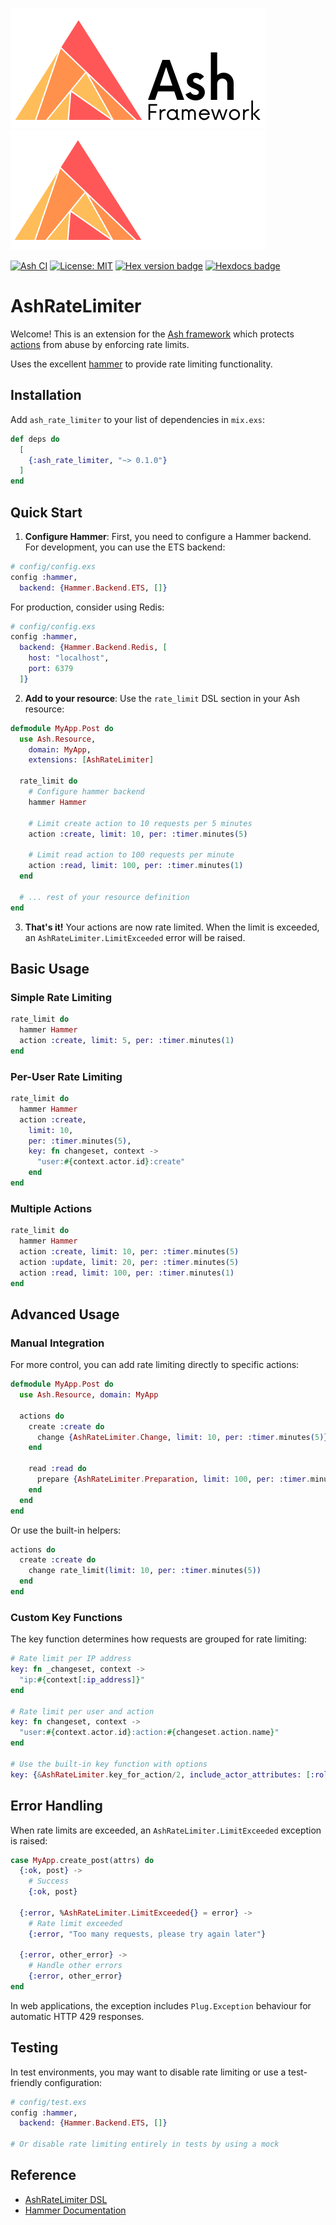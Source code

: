 ![Logo](https://github.com/ash-project/ash/blob/main/logos/cropped-for-header-black-text.png?raw=true#gh-light-mode-only)
![Logo](https://github.com/ash-project/ash/blob/main/logos/cropped-for-header-white-text.png?raw=true#gh-dark-mode-only)

[![Ash CI](https://github.com/ash-project/ash_rate_limiter/actions/workflows/elixir.yml/badge.svg)](https://github.com/ash-project/ash_rate_limiter/actions/workflows/elixir.yml)
[![License: MIT](https://img.shields.io/badge/License-MIT-yellow.svg)](https://opensource.org/licenses/MIT)
[![Hex version badge](https://img.shields.io/hexpm/v/ash_rate_limiter.svg)](https://hex.pm/packages/ash_rate_limiter)
[![Hexdocs badge](https://img.shields.io/badge/docs-hexdocs-purple)](https://hexdocs.pm/ash_rate_limiter)

# AshRateLimiter

Welcome! This is an extension for the [Ash framework](https://hexdocs.pm/ash)
which protects [actions](https://hexdocs.pm/ash/actions.html) from abuse by enforcing rate limits.

Uses the excellent [hammer](https://hex.pm/packages/hammer) to provide rate limiting functionality.

## Installation

Add `ash_rate_limiter` to your list of dependencies in `mix.exs`:

```elixir
def deps do
  [
    {:ash_rate_limiter, "~> 0.1.0"}
  ]
end
```

## Quick Start

1. **Configure Hammer**: First, you need to configure a Hammer backend. For development, you can use the ETS backend:

```elixir
# config/config.exs
config :hammer,
  backend: {Hammer.Backend.ETS, []}
```

For production, consider using Redis:

```elixir
# config/config.exs  
config :hammer,
  backend: {Hammer.Backend.Redis, [
    host: "localhost",
    port: 6379
  ]}
```

2. **Add to your resource**: Use the `rate_limit` DSL section in your Ash resource:

```elixir
defmodule MyApp.Post do
  use Ash.Resource,
    domain: MyApp,
    extensions: [AshRateLimiter]

  rate_limit do
    # Configure hammer backend
    hammer Hammer
    
    # Limit create action to 10 requests per 5 minutes
    action :create, limit: 10, per: :timer.minutes(5)
    
    # Limit read action to 100 requests per minute  
    action :read, limit: 100, per: :timer.minutes(1)
  end

  # ... rest of your resource definition
end
```

3. **That's it!** Your actions are now rate limited. When the limit is exceeded, an `AshRateLimiter.LimitExceeded` error will be raised.

## Basic Usage

### Simple Rate Limiting

```elixir
rate_limit do
  hammer Hammer
  action :create, limit: 5, per: :timer.minutes(1)
end
```

### Per-User Rate Limiting

```elixir
rate_limit do
  hammer Hammer
  action :create, 
    limit: 10, 
    per: :timer.minutes(5),
    key: fn changeset, context ->
      "user:#{context.actor.id}:create"
    end
end
```

### Multiple Actions

```elixir
rate_limit do
  hammer Hammer
  action :create, limit: 10, per: :timer.minutes(5)
  action :update, limit: 20, per: :timer.minutes(5) 
  action :read, limit: 100, per: :timer.minutes(1)
end
```

## Advanced Usage

### Manual Integration

For more control, you can add rate limiting directly to specific actions:

```elixir
defmodule MyApp.Post do
  use Ash.Resource, domain: MyApp

  actions do
    create :create do
      change {AshRateLimiter.Change, limit: 10, per: :timer.minutes(5)}
    end
    
    read :read do
      prepare {AshRateLimiter.Preparation, limit: 100, per: :timer.minutes(1)}
    end
  end
end
```

Or use the built-in helpers:

```elixir
actions do
  create :create do
    change rate_limit(limit: 10, per: :timer.minutes(5))
  end
end
```

### Custom Key Functions

The key function determines how requests are grouped for rate limiting:

```elixir
# Rate limit per IP address
key: fn _changeset, context ->
  "ip:#{context[:ip_address]}"
end

# Rate limit per user and action
key: fn changeset, context ->
  "user:#{context.actor.id}:action:#{changeset.action.name}"
end

# Use the built-in key function with options
key: {&AshRateLimiter.key_for_action/2, include_actor_attributes: [:role]}
```

## Error Handling

When rate limits are exceeded, an `AshRateLimiter.LimitExceeded` exception is raised:

```elixir
case MyApp.create_post(attrs) do
  {:ok, post} -> 
    # Success
    {:ok, post}
    
  {:error, %AshRateLimiter.LimitExceeded{} = error} ->
    # Rate limit exceeded
    {:error, "Too many requests, please try again later"}
    
  {:error, other_error} ->
    # Handle other errors
    {:error, other_error}
end
```

In web applications, the exception includes `Plug.Exception` behaviour for automatic HTTP 429 responses.

## Testing

In test environments, you may want to disable rate limiting or use a test-friendly configuration:

```elixir
# config/test.exs
config :hammer,
  backend: {Hammer.Backend.ETS, []}

# Or disable rate limiting entirely in tests by using a mock
```

## Reference

- [AshRateLimiter DSL](documentation/dsls/DSL-AshRateLimiter.md)
- [Hammer Documentation](https://hexdocs.pm/hammer)

